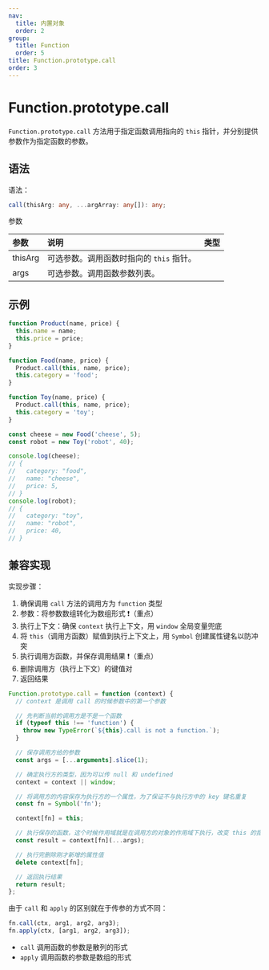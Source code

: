 ```yaml
---
nav:
  title: 内置对象
  order: 2
group:
  title: Function
  order: 5
title: Function.prototype.call
order: 3
---
```


# Function.prototype.call

`Function.prototype.call` 方法用于指定函数调用指向的 `this` 指针，并分别提供参数作为指定函数的参数。

## 语法

语法：

```ts
call(thisArg: any, ...argArray: any[]): any;
```

参数

| 参数    | 说明                                     | 类型 |
| :------ | :--------------------------------------- | :--- |
| thisArg | 可选参数。调用函数时指向的 `this` 指针。 |      |
| args    | 可选参数。调用函数参数列表。             |      |

## 示例

```js
function Product(name, price) {
  this.name = name;
  this.price = price;
}

function Food(name, price) {
  Product.call(this, name, price);
  this.category = 'food';
}

function Toy(name, price) {
  Product.call(this, name, price);
  this.category = 'toy';
}

const cheese = new Food('cheese', 5);
const robot = new Toy('robot', 40);

console.log(cheese);
// {
//   category: "food",
//   name: "cheese",
//   price: 5,
// }
console.log(robot);
// {
//   category: "toy",
//   name: "robot",
//   price: 40,
// }
```

## 兼容实现

实现步骤：

1. 确保调用 `call` 方法的调用方为 `function` 类型
2. 参数：将参数数组转化为数组形式 ❗️（重点）
3. 执行上下文：确保 `context` 执行上下文，用 `window` 全局变量兜底
4. 将 `this`（调用方函数）赋值到执行上下文上，用 `Symbol` 创建属性键名以防冲突
5. 执行调用方函数，并保存调用结果 ❗️（重点）
6. 删除调用方（执行上下文）的键值对
7. 返回结果

```js
Function.prototype.call = function (context) {
  // context 是调用 call 的时候参数中的第一个参数

  // 先判断当前的调用方是不是一个函数
  if (typeof this !== 'function') {
    throw new TypeError(`${this}.call is not a function.`);
  }

  // 保存调用方给的参数
  const args = [...arguments].slice(1);

  // 确定执行方的类型，因为可以传 null 和 undefined
  context = context || window;

  // 将调用方的内容保存为执行方的一个属性，为了保证不与执行方中的 key 键名重复
  const fn = Symbol('fn');

  context[fn] = this;

  // 执行保存的函数，这个时候作用域就是在调用方的对象的作用域下执行，改变 this 的指向
  const result = context[fn](...args);

  // 执行完删除刚才新增的属性值
  delete context[fn];

  // 返回执行结果
  return result;
};
```

由于 `call` 和 `apply` 的区别就在于传参的方式不同：

```js
fn.call(ctx, arg1, arg2, arg3);
fn.apply(ctx, [arg1, arg2, arg3]);
```

- `call` 调用函数的参数是散列的形式
- `apply` 调用函数的参数是数组的形式
